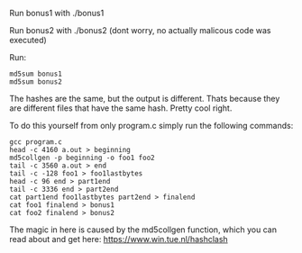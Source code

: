 Run bonus1 with ./bonus1

Run bonus2 with ./bonus2 (dont worry, no actually malicous code was executed)

Run:
```
md5sum bonus1
md5sum bonus2
```
The hashes are the same, but the output is different. Thats because they are different files that have the same hash.
Pretty cool right.

To do this yourself from only program.c simply run the following commands:
```
gcc program.c
head -c 4160 a.out > beginning
md5collgen -p beginning -o foo1 foo2
tail -c 3560 a.out > end
tail -c -128 foo1 > foo1lastbytes
head -c 96 end > part1end
tail -c 3336 end > part2end
cat part1end foo1lastbytes part2end > finalend
cat foo1 finalend > bonus1
cat foo2 finalend > bonus2
```
The magic in here is caused by the md5collgen function, which you can read about and get here: https://www.win.tue.nl/hashclash

